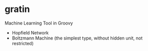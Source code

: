 # gratin

Machine Learning Tool in Groovy

- Hopfield Network
- Boltzmann Machine (the simplest type, without hidden unit, not restricted)